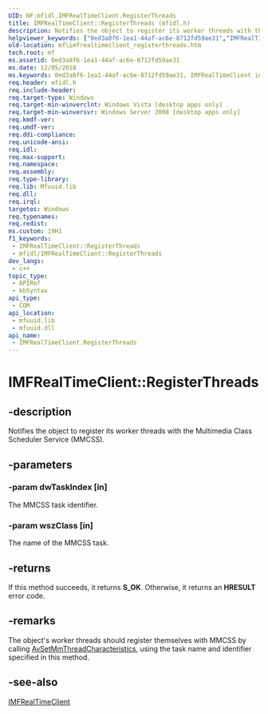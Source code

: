 ```yaml
---
UID: NF:mfidl.IMFRealTimeClient.RegisterThreads
title: IMFRealTimeClient::RegisterThreads (mfidl.h)
description: Notifies the object to register its worker threads with the Multimedia Class Scheduler Service (MMCSS).
helpviewer_keywords: ["0ed3a8f6-1ea1-44af-ac6e-8712fd59ae31","IMFRealTimeClient interface [Media Foundation]","RegisterThreads method","IMFRealTimeClient.RegisterThreads","IMFRealTimeClient::RegisterThreads","RegisterThreads","RegisterThreads method [Media Foundation]","RegisterThreads method [Media Foundation]","IMFRealTimeClient interface","mf.imfrealtimeclient_registerthreads","mfidl/IMFRealTimeClient::RegisterThreads"]
old-location: mf\imfrealtimeclient_registerthreads.htm
tech.root: mf
ms.assetid: 0ed3a8f6-1ea1-44af-ac6e-8712fd59ae31
ms.date: 12/05/2018
ms.keywords: 0ed3a8f6-1ea1-44af-ac6e-8712fd59ae31, IMFRealTimeClient interface [Media Foundation],RegisterThreads method, IMFRealTimeClient.RegisterThreads, IMFRealTimeClient::RegisterThreads, RegisterThreads, RegisterThreads method [Media Foundation], RegisterThreads method [Media Foundation],IMFRealTimeClient interface, mf.imfrealtimeclient_registerthreads, mfidl/IMFRealTimeClient::RegisterThreads
req.header: mfidl.h
req.include-header: 
req.target-type: Windows
req.target-min-winverclnt: Windows Vista [desktop apps only]
req.target-min-winversvr: Windows Server 2008 [desktop apps only]
req.kmdf-ver: 
req.umdf-ver: 
req.ddi-compliance: 
req.unicode-ansi: 
req.idl: 
req.max-support: 
req.namespace: 
req.assembly: 
req.type-library: 
req.lib: Mfuuid.lib
req.dll: 
req.irql: 
targetos: Windows
req.typenames: 
req.redist: 
ms.custom: 19H1
f1_keywords:
 - IMFRealTimeClient::RegisterThreads
 - mfidl/IMFRealTimeClient::RegisterThreads
dev_langs:
 - c++
topic_type:
 - APIRef
 - kbSyntax
api_type:
 - COM
api_location:
 - mfuuid.lib
 - mfuuid.dll
api_name:
 - IMFRealTimeClient.RegisterThreads
---
```


# IMFRealTimeClient::RegisterThreads


## -description

Notifies the object to register its worker threads with the Multimedia Class Scheduler Service (MMCSS).

## -parameters

### -param dwTaskIndex [in]

The MMCSS task identifier.

### -param wszClass [in]

The name of the MMCSS task.

## -returns

If this method succeeds, it returns <b>S_OK</b>. Otherwise, it returns an <b>HRESULT</b> error code.

## -remarks

The object's worker threads should register themselves with MMCSS by calling <a href="/windows/desktop/api/avrt/nf-avrt-avsetmmthreadcharacteristicsa">AvSetMmThreadCharacteristics</a>, using the task name and identifier specified in this method.

## -see-also

<a href="/windows/desktop/api/mfidl/nn-mfidl-imfrealtimeclient">IMFRealTimeClient</a>